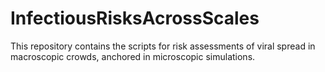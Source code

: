 # InfectiousRisksAcrossScales
This repository contains the scripts for risk assessments of viral spread in macroscopic crowds, anchored in microscopic simulations.
